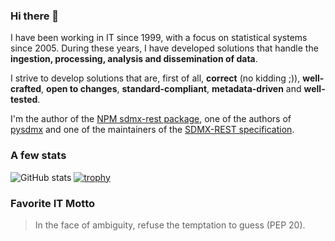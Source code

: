### Hi there 👋

I have been working in IT since 1999, with a focus on statistical systems since 2005. During these years, I have developed solutions that handle the **ingestion, processing, analysis and dissemination of data**. 

I strive to develop solutions that are, first of all, **correct** (no kidding ;)), **well-crafted**, **open to changes**, **standard-compliant**, **metadata-driven** and **well-tested**.

I'm the author of the [NPM sdmx-rest package](https://www.npmjs.com/package/sdmx-rest), one of the authors of [pysdmx](https://github.com/bis-med-it/pysdmx/) and one of the maintainers of the [SDMX-REST specification](https://github.com/sdmx-twg/sdmx-rest).

### A few stats

![GitHub stats](https://github-readme-stats.vercel.app/api?username=sosna&show_icons=true&hide_border=true&theme=vue&hide_title=true)
[![trophy](https://github-profile-trophy.vercel.app/?username=sosna&column=3&margin-w=0&margin-h=0&title=LongTimeUser,PullRequest,Experience,Issues,Commits,Reviews)](https://github.com/ryo-ma/github-profile-trophy)

### Favorite IT Motto

> In the face of ambiguity, refuse the temptation to guess (PEP 20).
